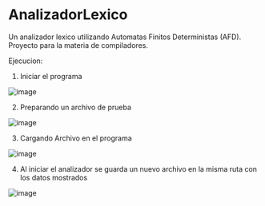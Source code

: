 # AnalizadorLexico
Un analizador lexico utilizando Automatas Finitos Deterministas (AFD). Proyecto para la materia de compiladores.

Ejecucion: 

1. Iniciar el programa

![image](https://github.com/Leude/AnalizadorLexico/assets/61247560/07ddf630-586f-4cb2-b50c-8560ae7f9be4)

2. Preparando un archivo de prueba

![image](https://github.com/Leude/AnalizadorLexico/assets/61247560/ad8e4cfd-930d-4419-bf45-d681a45b11e7)

3. Cargando Archivo en el programa

![image](https://github.com/Leude/AnalizadorLexico/assets/61247560/285d3c7e-c067-4c82-b8fa-5daccbc26742)

4. Al iniciar el analizador se guarda un nuevo archivo en la misma ruta con los datos mostrados

![image](https://github.com/Leude/AnalizadorLexico/assets/61247560/795649d1-e586-4184-a3ad-0f92250dded7)

